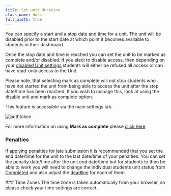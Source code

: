```yaml
---
title: Set unit duration
class_name: docs
full_width: true
---
```


You can specify a start and a stop date and time for a unit. The unit will be disabled prior to the start date at which point it becomes available to students in their dashboard. 

Once the stop date and time is reached you can set the unit to be marked as complete and/or disabled. If you elect to disable access, then depending on your [disabled Unit settings](/docs/classes/unitmanagement/settings-info/disable) students will either be refused all access or can have read-only access to the Unit.

Please note, that selecting mark as complete will not stop students who have not started the unit from being able to access the unit after the stop date/time has been reached. If you wish to manage this, look at using the disable unit and mark as complete option. 

This feature is accessible via the main settings tab.

<img alt="authtoken" src="/img/docs/manage_classes/unitduration.png" class="simple"/>

For more information on using **Mark as complete** please [click here](/docs/content/authoring/assessments/submitcomplete).

### Penalties

If applying penalties for late submission it is recommended that you set the end date/time for the unit to the last date/time of your penalties. 
You can set the penalty date/time after the unit end date/time but for students to then be able to work you will need to change the individual students unit status from [Completed](/docs/classes/unitmanagement/settings-info/complete-unit/) and also adjust the [deadline](/docs/classes/unitmanagement/settings-info/penalties/) for each of them. 

### Time Zones
The time zone is taken automatically from your browser, so please check your time settings are correct.

